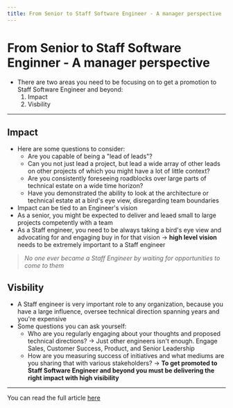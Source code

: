 ```yaml
---
title: From Senior to Staff Software Engineer - A manager perspective
---
```


# From Senior to Staff Software Enginner - A manager perspective

- There are two areas you need to be focusing on to get a promotion to Staff Software Engineer and beyond:
    1. Impact
    2. Visbility

---

## Impact
- Here are some questions to consider:  
    * Are you capable of being a "lead of leads"?
    * Can you not just lead a project, but lead a wide array of other leads on other projects of which you might have a lot of little context?
    * Are you consistently foreseeing roadblocks over large parts of technical estate on a wide time horizon?
    * Have you demonstrated the ability to look at the architecture or technical estate at a bird's eye view, disregarding team boundaries
- Impact can be tied to an Engineer's vision
- As a senior, you might be expected to deliver and leaed small to large projects competently with a team 
- As a Staff engineer, you need to be always taking a bird's eye view and advocating for and engaging buy in for that vision &rarr; <b>high level vision</b> needs to be extremely important to a Staff engineer

> <i> No one ever became a Staff Engineer by waiting for opportunities to come to them </i>

## Visbility
- A Staff engineer is very important role to any organization, because you have a large influence, oversee technical direction spanning years and you're expensive
- Some questions you can ask yourself:  
    * Who are you regularly engaging about your thoughts and proposed technical directions? &rarr; Just other engineers isn't enough. Engage Sales, Customer Success, Product, and Senior Leadership
    * How are you measuring success of initiatives and what mediums are you sharing that with various stakeholders?
&rarr; <b>To get promoted to Staff Software Engineer and beyond you must be delivering the right impact with high visibility</b>

---

You can read the full article [here](https://thesoftwareengineeringtimes.substack.com/p/from-senior-to-staff-software-engineer?utm_source=%2Fbrowse%2Ftechnology&utm_medium=reader2&ref=dailydev)